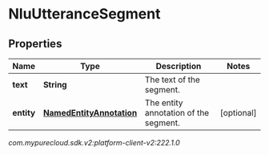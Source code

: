 # NluUtteranceSegment


## Properties

| Name | Type | Description | Notes |
| ------------ | ------------- | ------------- | ------------- |
| **text** | **String** | The text of the segment. |  |
| **entity** | [**NamedEntityAnnotation**](NamedEntityAnnotation) | The entity annotation of the segment. |  [optional] |




_com.mypurecloud.sdk.v2:platform-client-v2:222.1.0_
